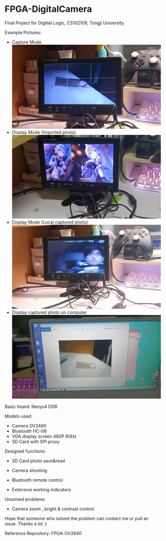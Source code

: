 # FPGA-DigitalCamera
Final Project for Digitial Logic, CS102109, Tongji University.

Example Pictures:
- Capture Mode
![拍摄模式](demo/拍摄模式.jpg)
- Display Mode (Imported photo)
![电脑照片输入](demo/电脑照片输入.jpg)
- Display Mode (Local captured photo)
![拍摄照片显示](demo/拍摄照片显示.jpg)
- Display captured photo on computer
![照片给电脑显示](demo/照片给电脑显示.jpg)

Basic board: Nexys4 DDR

Models used:

- Camera OV2460
- Bluetooth HC-06
- VGA display screen 480P 60Hz
- SD Card with SPI proxy

Designed functions:

- SD Card photo save&read
- Camera shooting

- Bluetooth remote control
- Extensive working indicators

Unsolved problems:

- Camera zoom , bright & contrast control.

Hope that someone who solved the problem can contact me or pull an issue. Thanks a lot :)

Reference Repository: <a herf="https://github.com/lllbbbyyy/FPGA-OV2640">FPGA-OV2640 </a>
